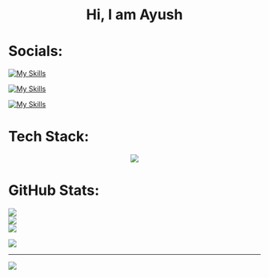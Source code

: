 <h1 align="center"> Hi, I am Ayush </h1>


# Socials:
<a href="https://www.linkedin.com/in/ayush-h-mishra/">[![My Skills](https://skillicons.dev/icons?i=linkedin)](https://skillicons.dev)</a>

<a href="https://twitter.com/AyushHrishikesh">[![My Skills](https://skillicons.dev/icons?i=twitter)](https://skillicons.dev)</a>

<a href="https://www.instagram.com/h_ayushm/">[![My Skills](https://skillicons.dev/icons?i=instagram)](https://skillicons.dev)</a>

#  Tech Stack:
<p align="center">
  <a href="https://skillicons.dev">
    <img src="https://skillicons.dev/icons?i=java,py,js,html,css,nodejs,express,react,bootstrap,tailwind,figma,tensorflow,pytorch" />
  </a>
</p>

#  GitHub Stats:
![](https://github-readme-stats.vercel.app/api?username=Ayush-hm&theme=midnight-purple&hide_border=true&include_all_commits=false&count_private=false)<br/>
![](https://github-readme-streak-stats.herokuapp.com/?user=Ayush-hm&theme=midnight-purple&hide_border=true)<br/>
![](https://github-readme-stats.vercel.app/api/top-langs/?username=Ayush-hm&theme=midnight-purple&hide_border=true&include_all_commits=false&count_private=false&layout=compact)

![](https://quotes-github-readme.vercel.app/api?type=horizontal&theme=radical)

---
[![](https://visitcount.itsvg.in/api?id=Ayush-hm&icon=0&color=0)](https://visitcount.itsvg.in)
